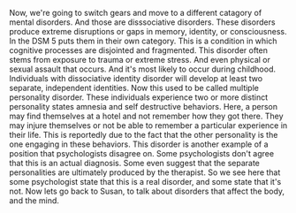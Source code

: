 Now, we're going to switch gears and move to a different catagory of mental
disorders. And those are disssociative disorders. These disorders produce
extreme disruptions or gaps in memory, identity, or consciousness. In the DSM 5
puts them in their own category. This is a condition in which cognitive
processes are disjointed and fragmented. This disorder often stems from
exposure to trauma or extreme stress. And even physical or sexual assault that
occurs. And it's most likely to occur during childhood. Individuals with
dissociative identity disorder will develop at least two separate, independent
identities. Now this used to be called multiple personality disorder. These
individuals experience two or more distinct personality states amnesia and self
destructive behaviors. Here, a person may find themselves at a hotel and not
remember how they got there. They may injure themselves or not be able to
remember a particular experience in their life. This is reportedly due to the
fact that the other personality is the one engaging in these behaviors. This
disorder is another example of a position that psychologists disagree on. Some
psychologists don't agree that this is an actual diagnosis. Some even suggest
that the separate personalities are ultimately produced by the therapist. So we
see here that some psychologist state that this is a real disorder, and some
state that it's not. Now lets go back to Susan, to talk about disorders that
affect the body, and the mind.
